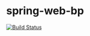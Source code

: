 # spring-web-bp

[![Build Status](https://travis-ci.org/ViBiOh/spring-web-bp.svg?branch=master)](https://travis-ci.org/ViBiOh/spring-web-bp)
